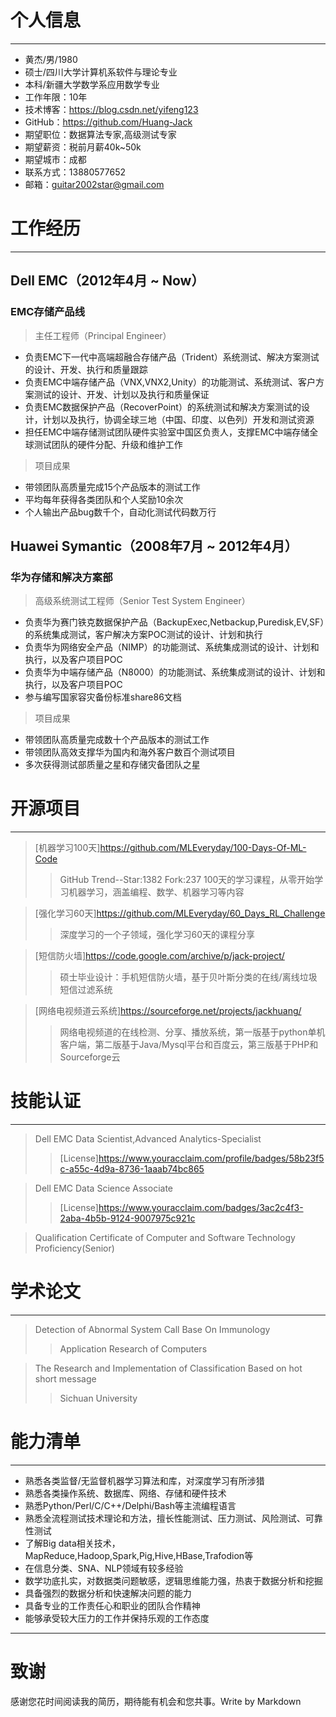 
# 个人信息

---
 - 黄杰/男/1980 
 - 硕士/四川大学计算机系软件与理论专业
 - 本科/新疆大学数学系应用数学专业
 - 工作年限：10年
 - 技术博客：https://blog.csdn.net/yifeng123
 - GitHub：https://github.com/Huang-Jack
 - 期望职位：数据算法专家,高级测试专家
 - 期望薪资：税前月薪40k~50k
 - 期望城市：成都
 - 联系方式：13880577652
 - 邮箱：guitar2002star@gmail.com

# 工作经历

---

## Dell EMC（2012年4月 ~ Now）

### EMC存储产品线 
> 主任工程师（Principal Engineer）
>
- 负责EMC下一代中高端超融合存储产品（Trident）系统测试、解决方案测试的设计、开发、执行和质量跟踪
- 负责EMC中端存储产品（VNX,VNX2,Unity）的功能测试、系统测试、客户方案测试的设计、开发、计划以及执行和质量保证
- 负责EMC数据保护产品（RecoverPoint）的系统测试和解决方案测试的设计，计划以及执行，协调全球三地（中国、印度、以色列）开发和测试资源
- 担任EMC中端存储测试团队硬件实验室中国区负责人，支撑EMC中端存储全球测试团队的硬件分配、升级和维护工作

> 项目成果
>
- 带领团队高质量完成15个产品版本的测试工作
- 平均每年获得各类团队和个人奖励10余次
- 个人输出产品bug数千个，自动化测试代码数万行

  
## Huawei Symantic（2008年7月 ~ 2012年4月）

### 华为存储和解决方案部 
> 高级系统测试工程师（Senior Test System Engineer）
> 
- 负责华为赛门铁克数据保护产品（BackupExec,Netbackup,Puredisk,EV,SF）的系统集成测试，客户解决方案POC测试的设计、计划和执行
- 负责华为网络安全产品（NIMP）的功能测试、系统集成测试的设计、计划和执行，以及客户项目POC
- 负责华为中端存储产品（N8000）的功能测试、系统集成测试的设计、计划和执行，以及客户项目POC
- 参与编写国家容灾备份标准share86文档

> 项目成果
>
- 带领团队高质量完成数十个产品版本的测试工作
- 带领团队高效支撑华为国内和海外客户数百个测试项目
- 多次获得测试部质量之星和存储灾备团队之星


# 开源项目

---
> [机器学习100天]https://github.com/MLEveryday/100-Days-Of-ML-Code
>> GitHub Trend--Star:1382  Fork:237
>> 100天的学习课程，从零开始学习机器学习，涵盖编程、数学、机器学习等内容

> [强化学习60天]https://github.com/MLEveryday/60_Days_RL_Challenge
>> 深度学习的一个子领域，强化学习60天的课程分享

> [短信防火墙]https://code.google.com/archive/p/jack-project/
>> 硕士毕业设计：手机短信防火墙，基于贝叶斯分类的在线/离线垃圾短信过滤系统

> [网络电视频道云系统]https://sourceforge.net/projects/jackhuang/
>> 网络电视频道的在线检测、分享、播放系统，第一版基于python单机客户端，第二版基于Java/Mysql平台和百度云，第三版基于PHP和Sourceforge云



# 技能认证

---
>Dell EMC Data Scientist,Advanced Analytics-Specialist
>>[License]https://www.youracclaim.com/profile/badges/58b23f5c-a55c-4d9a-8736-1aaab74bc865

>Dell EMC Data Science Associate
>> [License]https://www.youracclaim.com/badges/3ac2c4f3-2aba-4b5b-9124-9007975c921c

>Qualification Certificate of Computer and Software Technology Proficiency(Senior)

# 学术论文

---
>Detection of Abnormal System Call Base On Immunology
>>Application Research of Computers

>The Research and Implementation of Classification Based on hot short message
>>Sichuan University
    
# 能力清单

---

- 熟悉各类监督/无监督机器学习算法和库，对深度学习有所涉猎
- 熟悉各类操作系统、数据库、网络、存储和硬件技术
- 熟悉Python/Perl/C/C++/Delphi/Bash等主流编程语言
- 熟悉全流程测试技术理论和方法，擅长性能测试、压力测试、风险测试、可靠性测试
- 了解Big data相关技术，MapReduce,Hadoop,Spark,Pig,Hive,HBase,Trafodion等
- 在信息分类、SNA、NLP领域有较多经验
- 数学功底扎实，对数据类问题敏感，逻辑思维能力强，热衷于数据分析和挖掘
- 具备强烈的数据分析和快速解决问题的能力
- 具备专业的工作责任心和职业的团队合作精神
- 能够承受较大压力的工作并保持乐观的工作态度

---      
# 致谢

感谢您花时间阅读我的简历，期待能有机会和您共事。Write by Markdown

